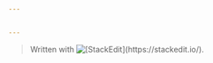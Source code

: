 ```yaml
---


---
```


<blockquote>
<p>Written with <img src="https://cdn.symbolspin.com/wpimagesthumbs/Emergence.jpg" alt="[StackEdit](https://stackedit.io/)."></p>
</blockquote>

